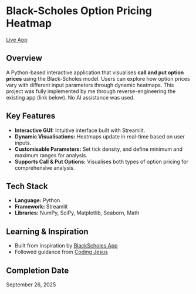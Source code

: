 # Black-Scholes Option Pricing Heatmap

[Live App](https://blackscholesheatmap.streamlit.app/)

## Overview
A Python-based interactive application that visualises **call and put option prices** using the Black-Scholes model. Users can explore how option prices vary with different input parameters through dynamic heatmaps. 
This project was fully implemented by me through reverse-engineering the existing app (link below). No AI assistance was used.

## Key Features
- **Interactive GUI:** Intuitive interface built with Streamlit.  
- **Dynamic Visualisations:** Heatmaps update in real-time based on user inputs.  
- **Customisable Parameters:** Set tick density, and define minimum and maximum ranges for analysis.  
- **Supports Call & Put Options:** Visualises both types of option pricing for comprehensive analysis.

## Tech Stack
- **Language:** Python  
- **Framework:** Streamlit  
- **Libraries:** NumPy, SciPy, Matplotlib, Seaborn, Math  

## Learning & Inspiration
- Built from inspiration by [BlackScholes App](https://blackschole.streamlit.app/)  
- Followed guidance from [Coding Jesus](https://www.youtube.com/watch?v=lY-NP4X455U)

## Completion Date
September 26, 2025
